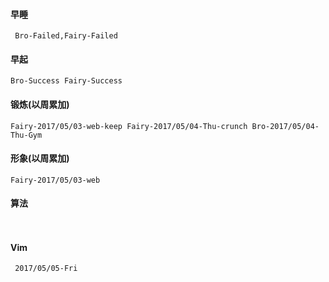 #### 早睡
` Bro-Failed,Fairy-Failed`
#### 早起
` Bro-Success
  Fairy-Success `
#### 锻炼(以周累加)
`Fairy-2017/05/03-web-keep Fairy-2017/05/04-Thu-crunch Bro-2017/05/04-Thu-Gym`
#### 形象(以周累加)
`Fairy-2017/05/03-web `
#### 算法
` `
#### Vim
` 2017/05/05-Fri`
